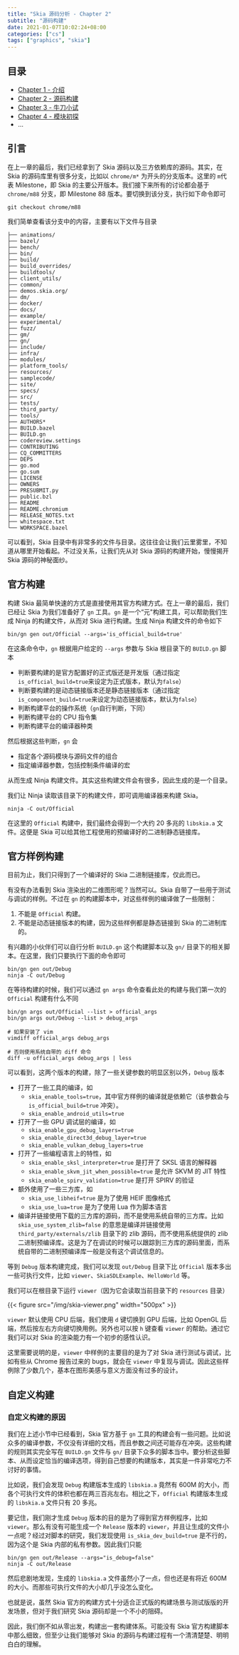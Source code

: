 ```yaml
---
title: "Skia 源码分析 - Chapter 2"
subtitle: "源码构建"
date: 2021-01-07T10:02:24+08:00
categories: ["cs"]
tags: ["graphics", "skia"]
---
```


## 目录

* [Chapter 1 - 介绍](/posts/skia-1/)
* [Chapter 2 - 源码构建](/posts/skia-2/)
* [Chapter 3 - 牛刀小试](/posts/skia-3/)
* [Chapter 4 - 模块初探](/posts/skia-4/)
* ...

## 引言

在上一章的最后，我们已经拿到了 Skia 源码以及三方依赖库的源码。其实，在 Skia 的源码库里有很多分支，比如以 `chrome/m*` 为开头的分支版本。这里的 `m`代表 Milestone，即 Skia 的主要公开版本。我们接下来所有的讨论都会基于 `chrome/m88` 分支，即 Milestone 88 版本。要切换到该分支，执行如下命令即可
```
git checkout chrome/m88
```

我们简单查看该分支中的内容，主要有以下文件与目录
```
├── animations/
├── bazel/
├── bench/
├── bin/
├── build/
├── build_overrides/
├── buildtools/
├── client_utils/
├── common/
├── demos.skia.org/
├── dm/
├── docker/
├── docs/
├── example/
├── experimental/
├── fuzz/
├── gm/
├── gn/
├── include/
├── infra/
├── modules/
├── platform_tools/
├── resources/
├── samplecode/
├── site/
├── specs/
├── src/
├── tests/
├── third_party/
├── tools/
├── AUTHORS*
├── BUILD.bazel
├── BUILD.gn
├── codereview.settings
├── CONTRIBUTING
├── CQ_COMMITTERS
├── DEPS
├── go.mod
├── go.sum
├── LICENSE
├── OWNERS
├── PRESUBMIT.py
├── public.bzl
├── README
├── README.chromium
├── RELEASE_NOTES.txt
├── whitespace.txt
└── WORKSPACE.bazel
```

可以看到，Skia 目录中有非常多的文件与目录。这往往会让我们云里雾里，不知道从哪里开始看起。不过没关系，让我们先从对 Skia 源码的构建开始，慢慢揭开 Skia 源码的神秘面纱。

## 官方构建

构建 Skia 最简单快速的方式是直接使用其官方构建方式。在上一章的最后，我们已经让 Skia 为我们准备好了 `gn` 工具。`gn` 是一个“元"构建工具，可以帮助我们生成 Ninja 的构建文件，从而对 Skia 进行构建。生成 Ninja 构建文件的命令如下
```
bin/gn gen out/Official --args='is_official_build=true'
```

在这条命令中，`gn` 根据用户给定的 `--args` 参数与 Skia 根目录下的 `BUILD.gn` 脚本
* 判断要构建的是官方配置好的正式版还是开发版（通过指定`is_official_build=true`来设定为正式版本，默认为`false`）
* 判断要构建的是动态链接版本还是静态链接版本（通过指定`is_component_build=true`来设定为动态链接版本，默认为`false`）
* 判断构建平台的操作系统（`gn`自行判断，下同）
* 判断构建平台的 CPU 指令集
* 判断构建平台的编译器种类

然后根据这些判断，`gn` 会
* 指定各个源码模块与源码文件的组合
* 指定编译器参数，包括控制条件编译的宏

从而生成 Ninja 构建文件。其实这些构建文件会有很多，因此生成的是一个目录。

我们让 Ninja 读取该目录下的构建文件，即可调用编译器来构建 Skia。
```
ninja -C out/Official
```

在这里的 `Official` 构建中，我们最终会得到一个大约 20 多兆的 `libskia.a` 文件。这便是 Skia 可以给其他工程使用的预编译好的二进制静态链接库。

## 官方样例构建

目前为止，我们只得到了一个编译好的 Skia 二进制链接库，仅此而已。

有没有办法看到 Skia 渲染出的二维图形呢？当然可以。Skia 自带了一些用于测试与调试的样例。不过在 `gn` 的构建脚本中，对这些样例的编译做了一些限制：
1. 不能是 `Official` 构建。
2. 不能是动态链接版本的构建，因为这些样例都是静态链接到 Skia 的二进制库的。

有兴趣的小伙伴们可以自行分析 `BUILD.gn` 这个构建脚本以及 `gn/` 目录下的相关脚本。在这里，我们只要执行下面的命令即可
```
bin/gn gen out/Debug
ninja -C out/Debug
```

在等待构建的时候，我们可以通过 `gn args` 命令查看此处的构建与我们第一次的 `Official` 构建有什么不同
```
bin/gn args out/Official --list > official_args
bin/gn args out/Debug --list > debug_args

# 如果安装了 vim
vimdiff official_args debug_args

# 否则使用系统自带的 diff 命令
diff -u official_args debug_args | less
```

可以看到，这两个版本的构建，除了一些关键参数的明显区别以外，`Debug` 版本
* 打开了一些工具的编译，如
  * `skia_enable_tools=true`，其中官方样例的编译就是依赖它（该参数会与 `is_official_build=true` 冲突）。
  * `skia_enable_android_utils=true`
* 打开了一些 GPU 调试层的编译，如
  * `skia_enable_gpu_debug_layers=true`
  * `skia_enable_direct3d_debug_layer=true`
  * `skia_enable_vulkan_debug_layers=true`
* 打开了一些编程语言上的特性，如
  * `skia_enable_sksl_interpreter=true` 是打开了 SKSL 语言的解释器
  * `skia_enable_skvm_jit_when_possible=true` 是允许 SKVM 的 JIT 特性
  * `skia_enable_spirv_validation=true` 是打开 SPIRV 的验证
* 额外使用了一些三方库，如
  * `skia_use_libheif=true` 是为了使用 HEIF 图像格式
  * `skia_use_lua=true` 是为了使用 Lua 作为脚本语言
* 编译并链接使用下载的三方库的源码，而不是使用系统自带的三方库。比如 `skia_use_system_zlib=false` 的意思是编译并链接使用 `third_party/externals/zlib` 目录下的 zlib 源码，而不使用系统提供的 zlib 二进制预编译库。这是为了在调试的时候可以跟踪到三方库的源码里面，而系统自带的二进制预编译库一般是没有这个调试信息的。

等到 `Debug` 版本构建完成，我们可以发现 `out/Debug` 目录下比 `Official` 版本多出一些可执行文件，比如 `viewer`、`SkiaSDLExample`、`HelloWorld` 等。

我们可以在根目录下运行 `viewer`（因为它会读取当前目录下的 `resources` 目录）

{{< figure src="/img/skia-viewer.png" width="500px" >}}

`viewer` 默认使用 CPU 后端，我们使用 `d` 键切换到 GPU 后端，比如 OpenGL 后端，然后按左右方向键切换用例。另外也可以按 `h` 键查看 `viewer` 的帮助。通过它我们可以对 Skia 的渲染能力有一个初步的感性认识。

这里需要说明的是，`viewer` 中样例的主要目的是为了对 Skia 进行测试与调试，比如有些从 Chrome 报告过来的 bugs，就会在 `viewer` 中复现与调试。因此这些样例除了少数几个，基本在图形美感与意义方面没有过多的设计。

## 自定义构建

### 自定义构建的原因

我们在上述小节中已经看到，Skia 官方基于 `gn` 工具的构建会有一些问题。比如说众多的编译参数，不仅没有详细的文档，而且参数之间还可能存在冲突。这些构建的规则其实完全写在 `BUILD.gn` 文件与 `gn/` 目录下众多的脚本当中。要分析这些脚本、从而设定恰当的编译选项，得到自己想要的构建版本，其实是一件非常吃力不讨好的事情。

比如说，我们会发现 `Debug` 构建版本生成的 `libskia.a` 竟然有 600M 的大小，而各个可执行文件的体积也都在两三百兆左右。相比之下，`Official` 构建版本生成的 `libskia.a` 文件只有 20 多兆。

要记住，我们刚才生成 `Debug` 版本的目的是为了得到官方样例程序，比如 `viewer`。那么有没有可能生成一个 `Release` 版本的 `viewer`，并且让生成的文件小一点呢？经过对脚本的研究，我们发现使用 `is_skia_dev_build=true` 是不行的，因为这个是 Skia 内部的私有参数。因此我们只能
```
bin/gn gen out/Release --args="is_debug=false"
ninja -C out/Release
```

然后悲剧地发现，生成的 `libskia.a` 文件虽然小了一点，但也还是有将近 600M 的大小。而那些可执行文件的大小却几乎没怎么变化。

也就是说，虽然 Skia 官方的构建方式十分适合正式版的构建场景与测试版版的开发场景，但对于我们研究 Skia 源码却是一个不小的阻碍。

因此，我们倒不如从零出发，构建出一套构建体系。可能没有 Skia 官方构建脚本中那么细致，但至少让我们能够对 Skia 的源码与构建过程有一个清清楚楚、明明白白的理解。
